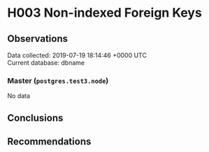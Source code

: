 # H003 Non-indexed Foreign Keys #

## Observations ##
Data collected: 2019-07-19 18:14:46 +0000 UTC  
Current database: dbname  

### Master (`postgres.test3.node`) ###


No data


## Conclusions ##


## Recommendations ##

